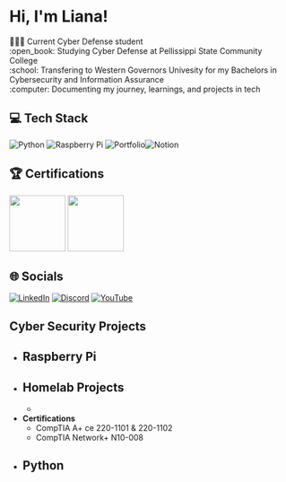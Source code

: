 <h1>Hi, I'm Liana! </h1>
👩🏻‍💻 Current Cyber Defense student<br/>
:open_book:  Studying Cyber Defense at Pellissippi State Community College<br/>
	:school: Transfering to Western Governors Univesity for my Bachelors in Cybersecurity and Information Assurance<br/>
	:computer:  Documenting my journey, learnings, and projects in tech<br/>

## 💻 Tech Stack
![Python](https://img.shields.io/badge/python-3670A0?style=flat&logo=python&logoColor=ffdd54) ![Raspberry Pi](https://img.shields.io/badge/-RaspberryPi-C51A4A?style=flat&logo=Raspberry-Pi) ![Portfolio](https://img.shields.io/badge/Portfolio-%23000000.svg?style=flat&logo=firefox&logoColor=#FF7139)![Notion](https://img.shields.io/badge/Notion-%23000000.svg?style=flat&logo=notion&logoColor=white)

## :trophy: Certifications
<img src="https://images.credly.com/images/63482325-a0d6-4f64-ae75-f5f33922c7d0/CompTIA_A_2Bce.png" width="100" height="100"> <img src="https://encrypted-tbn0.gstatic.com/images?q=tbn:ANd9GcSHxz0D-jzTIQFDe1oqZ-QQkGtdZaYVgYiEyKFtNNYvUg&s" width="100" height="100">

## 🌐 Socials
[![LinkedIn](https://img.shields.io/badge/LinkedIn-%230077B5.svg?logo=linkedin&logoColor=white)](https://linkedin.com/in/LianaMcK) 
[![Discord](https://img.shields.io/badge/Discord-%237289DA.svg?logo=discord&logoColor=white)](https://discord.gg/placeholder) [![YouTube](https://img.shields.io/badge/YouTube-%23FF0000.svg?logo=YouTube&logoColor=white)](https://youtube.com/@placeholder) 
<h2> Cyber Security Projects</h2>

- <b>Raspberry Pi </b>
  - 
- <b>Homelab Projects</b>
  - 
  - 
- <b>Certifications</b>
  - CompTIA A+ ce  220-1101 & 220-1102
  - CompTIA Network+ N10-008
- <b>Python</b>
  - 
